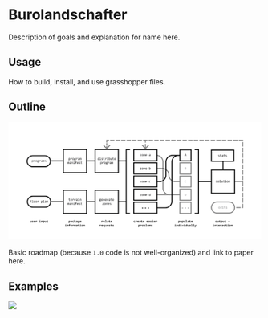 ﻿# Burolandschafter

Description of goals and explanation for name here.

## Usage

How to build, install, and use grasshopper files.

## Outline

![](system.png)

Basic roadmap (because `1.0` code is not well-organized) and link to paper here.

## Examples

![](results.jpg)

